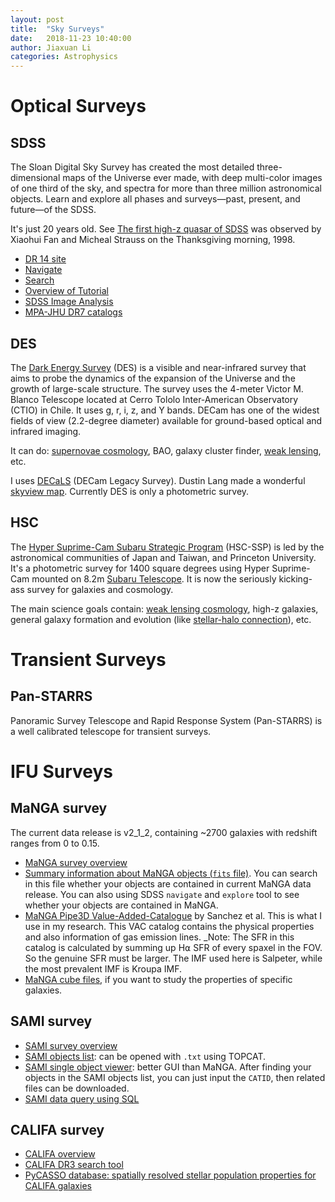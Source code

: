 ```yaml
---
layout: post
title:  "Sky Surveys"
date:   2018-11-23 10:40:00
author: Jiaxuan Li
categories: Astrophysics
---
```


# Optical Surveys

## SDSS
The Sloan Digital Sky Survey has created the most detailed three-dimensional maps of the Universe ever made, with deep multi-color images of one third of the sky, and spectra for more than three million astronomical objects. Learn and explore all phases and surveys—past, present, and future—of the SDSS.

It's just 20 years old. See <a href="https://www.sdss.org/press-releases/sdss20/">
[The first high-z quasar of SDSS](https://twitter.com/sdssurveys/status/994412430167040000?s=21) was observed by Xiaohui Fan and Micheal Strauss on the Thanksgiving morning, 1998. 

- [DR 14 site](http://skyserver.sdss.org/dr14/en/home.aspx)
- [Navigate](http://skyserver.sdss.org/dr14/en/tools/chart/navi.aspx)
- [Search](http://skyserver.sdss.org/dr14/en/tools/search/searchhome.aspx)
- [Overview of Tutorial](https://www.sdss.org/dr12/tutorials/)
- [SDSS Image Analysis](http://shuang-astronomy.wikia.com/wiki/SDSS_Image_Analysis)
- [MPA-JHU DR7 catalogs](https://wwwmpa.mpa-garching.mpg.de/SDSS/DR7/#derived)

## DES
The [Dark Energy Survey](http://www.darkenergysurvey.org/) (DES) is a visible and near-infrared survey that aims to probe the dynamics of the expansion of the Universe and the growth of large-scale structure. The survey uses the 4-meter Victor M. Blanco Telescope located at Cerro Tololo Inter-American Observatory (CTIO) in Chile. It uses g, r, i, z, and Y bands. DECam has one of the widest fields of view (2.2-degree diameter) available for ground-based optical and infrared imaging.

It can do: [supernovae cosmology](https://arxiv.org/abs/1811.02376v1), BAO, galaxy cluster finder, [weak lensing](https://arxiv.org/abs/1708.01530), etc.

I uses [DECaLS](http://legacysurvey.org/decamls/) (DECam Legacy Survey). Dustin Lang made a wonderful [skyview map](http://legacysurvey.org/viewer#IC%20968). Currently DES is only a photometric survey.

## HSC
The [Hyper Suprime-Cam Subaru Strategic Program](https://hsc.mtk.nao.ac.jp/ssp/) (HSC-SSP) is led by the astronomical communities of Japan and Taiwan, and Princeton University. It's a photometric survey for 1400 square degrees using Hyper Suprime-Cam mounted on 8.2m [Subaru Telescope](https://subarutelescope.org). It is now the seriously kicking-ass survey for galaxies and cosmology.

The main science goals contain: [weak lensing cosmology](https://arxiv.org/abs/1809.09148v1), high-z galaxies, general galaxy formation and evolution (like [stellar-halo connection](https://arxiv.org/abs/1811.01139v1)), etc. 


# Transient Surveys
## Pan-STARRS
Panoramic Survey Telescope and Rapid Response System (Pan-STARRS) is a well calibrated telescope for transient surveys.

# IFU Surveys
## MaNGA survey
The current data release is v2_1_2, containing ~2700 galaxies with redshift ranges from 0 to 0.15.
- [MaNGA survey overview](https://www.sdss.org/dr13/manga/)
- [Summary information about MaNGA objects (`fits` file)](https://data.sdss.org/sas/dr14/manga/spectro/redux/v2_1_2/drpall-v2_1_2.fits). You can search in this file whether your objects are contained in current MaNGA data release. You can also using SDSS `navigate` and `explore` tool to see whether your objects are contained in MaNGA.
- [MaNGA Pipe3D Value-Added-Catalogue](https://www.sdss.org/dr14/data_access/value-added-catalogs/?vac_id=manga-pipe3d-value-added-catalog-spatially-resolved-and-integrated-properties-of-galaxies) by Sanchez et al. This is what I use in my research. This VAC catalog contains the physical properties and also information of gas emission lines. _Note: The SFR in this catalog is calculated by summing up H⍺ SFR of every spaxel in the FOV. So the genuine SFR must be larger. The IMF used here is Salpeter, while the most prevalent IMF is Kroupa IMF.
- [MaNGA cube files](https://data.sdss.org/sas/dr14/manga/spectro/pipe3d/v2_1_2/2.1.2/), if you want to study the properties of specific galaxies.

## SAMI survey
- [SAMI survey overview](https://sami-survey.org)
- [SAMI objects list](https://sami-survey.org/system/files/attachments/403/sami_sel_20140413_v1.9_publiclist): can be opened with `.txt` using TOPCAT. 
- [SAMI single object viewer](https://datacentral.org.au/services/sov/): better GUI than MaNGA. After finding your objects in the SAMI objects list, you can just input the `CATID`, then related files can be downloaded.
- [SAMI data query using SQL](https://datacentral.org.au/services/query/)

## CALIFA survey
- [CALIFA overview](http://califa.caha.es)
- [CALIFA DR3 search tool](http://www.caha.es/CALIFA/public_html/?q=content/califa-3rd-data-release-searching-tool-mac-users)
- [PyCASSO database: spatially resolved stellar population properties for CALIFA galaxies](https://academic.oup.com/mnras/article-abstract/471/3/3727/3979019)